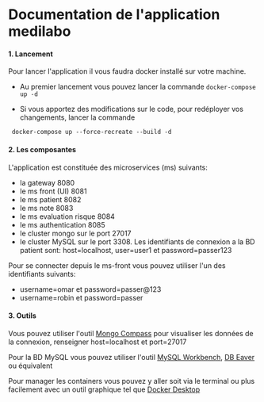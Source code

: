# Documentation de l'application medilabo

#### 1. Lancement
Pour lancer l'application il vous faudra docker installé sur votre machine.

- Au premier lancement vous pouvez lancer la commande 
`docker-compose up -d`

- Si vous apportez des modifications sur le code, pour redéployer vos changements, lancer la commande

` docker-compose up --force-recreate --build -d`

#### 2. Les composantes

L'application est constituée des microservices (ms) suivants:

- la gateway 8080
- le ms front (UI) 8081
- le ms patient 8082
- le ms note 8083
- le ms evaluation risque 8084
- le ms authentication 8085
- le cluster mongo sur le port 27017
- le cluster MySQL sur le port 3308. Les identifiants de connexion a la BD patient sont: host=localhost, user=user1 et password=passer123

Pour se connecter depuis le ms-front vous pouvez utiliser l'un des identifiants suivants:
- username=omar et password=passer@123
- username=robin et password=passer

#### 3. Outils

Vous pouvez utiliser l'outil [Mongo Compass](https://www.mongodb.com/products/tools/compass) pour visualiser les données de la connexion, renseigner host=localhost et port=27017

Pour la BD MySQL vous pouvez utiliser l'outil [MySQL Workbench](https://dev.mysql.com/doc/workbench/en/), [DB Eaver](https://dbeaver.io/) ou équivalent

Pour manager les containers vous pouvez y aller soit via le terminal ou plus facilement avec un outil graphique tel que [Docker Desktop](https://www.docker.com/products/docker-desktop/)
